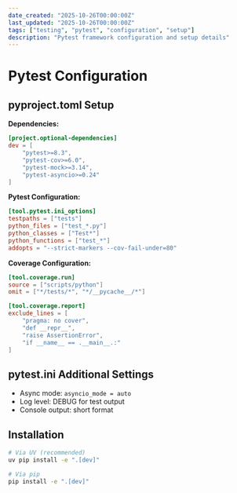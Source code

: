 ```yaml
---
date_created: "2025-10-26T00:00:00Z"
last_updated: "2025-10-26T00:00:00Z"
tags: ["testing", "pytest", "configuration", "setup"]
description: "Pytest framework configuration and setup details"
---
```

# Pytest Configuration

## pyproject.toml Setup

**Dependencies:**
```toml
[project.optional-dependencies]
dev = [
    "pytest>=8.3",
    "pytest-cov>=6.0",
    "pytest-mock>=3.14",
    "pytest-asyncio>=0.24"
]
```

**Pytest Configuration:**
```toml
[tool.pytest.ini_options]
testpaths = ["tests"]
python_files = ["test_*.py"]
python_classes = ["Test*"]
python_functions = ["test_*"]
addopts = "--strict-markers --cov-fail-under=80"
```

**Coverage Configuration:**
```toml
[tool.coverage.run]
source = ["scripts/python"]
omit = ["*/tests/*", "*/__pycache__/*"]

[tool.coverage.report]
exclude_lines = [
    "pragma: no cover",
    "def __repr__",
    "raise AssertionError",
    "if __name__ == .__main__.:"
]
```

## pytest.ini Additional Settings

- Async mode: `asyncio_mode = auto`
- Log level: DEBUG for test output
- Console output: short format

## Installation

```bash
# Via UV (recommended)
uv pip install -e ".[dev]"

# Via pip
pip install -e ".[dev]"
```
